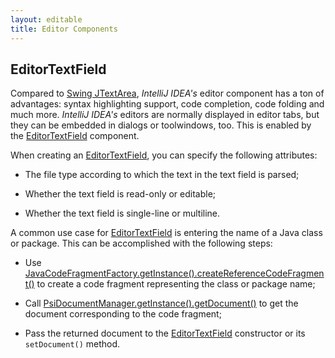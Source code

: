 ```yaml
---
layout: editable
title: Editor Components
---
```


## EditorTextField

Compared to
[Swing JTextArea](http://docs.oracle.com/javase/8/docs/api/javax/swing/JTextArea.html),
*IntelliJ IDEA's* editor component has a ton of advantages: syntax highlighting support, code completion, code folding and much more.
*IntelliJ IDEA's* editors are normally displayed in editor tabs, but they can be embedded in dialogs or toolwindows, too.
This is enabled by the
[EditorTextField](https://github.com/JetBrains/intellij-community/blob/master/platform/platform-impl/src/com/intellij/ui/EditorTextField.java)
component.

When creating an
[EditorTextField](https://github.com/JetBrains/intellij-community/blob/master/platform/platform-impl/src/com/intellij/ui/EditorTextField.java),
you can specify the following attributes:

*  The file type according to which the text in the text field is parsed;

*  Whether the text field is read-only or editable;

*  Whether the text field is single-line or multiline.

A common use case for
[EditorTextField](https://github.com/JetBrains/intellij-community/blob/master/platform/platform-impl/src/com/intellij/ui/EditorTextField.java)
is entering the name of a Java class or package.
This can be accomplished with the following steps:

*  Use
   [JavaCodeFragmentFactory.getInstance().createReferenceCodeFragment()](https://github.com/JetBrains/intellij-community/blob/master/java/java-psi-api/src/com/intellij/psi/JavaCodeFragmentFactory.java)
   to create a code fragment representing the class or package name;

*  Call
   [PsiDocumentManager.getInstance().getDocument()](https://github.com/JetBrains/intellij-community/blob/master/platform/core-api/src/com/intellij/psi/PsiDocumentManager.java)
   to get the document corresponding to the code fragment;

*  Pass the returned document to the
   [EditorTextField](https://github.com/JetBrains/intellij-community/blob/master/platform/platform-impl/src/com/intellij/ui/EditorTextField.java)
   constructor or its ```setDocument()``` method.

